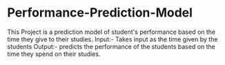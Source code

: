 # Performance-Prediction-Model
This Project is a prediction model of student's performance based on the time they give to their studies. 
Input:- Takes input as the time given by the students
Output:- predicts the performance of the students based on the time they spend on their studies.
